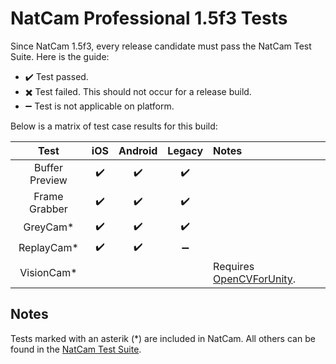 # NatCam Professional 1.5f3 Tests
Since NatCam 1.5f3, every release candidate must pass the NatCam Test Suite. Here is the guide:
- :heavy_check_mark: Test passed.
- :heavy_multiplication_x: Test failed. This should not occur for a release build.
- :heavy_minus_sign: Test is not applicable on platform.

Below is a matrix of test case results for this build:

| Test | iOS | Android | Legacy | Notes |
|:----:|:---:|:-------:|:------:|:------|
| Buffer Preview | :heavy_check_mark: | :heavy_check_mark: | :heavy_check_mark: | |
| Frame Grabber | :heavy_check_mark: | :heavy_check_mark: | :heavy_check_mark: | |
| GreyCam*      | :heavy_check_mark: | :heavy_check_mark: | :heavy_check_mark: | |
| ReplayCam*    | :heavy_check_mark: | :heavy_check_mark: | :heavy_minus_sign: | |
| VisionCam*    | | | | Requires [OpenCVForUnity](https://www.assetstore.unity3d.com/en/#!/content/21088). |

## Notes
Tests marked with an asterik (*) are included in NatCam. All others can be found in the 
[NatCam Test Suite](https://github.com/olokobayusuf/NatCam-Test-Suite).